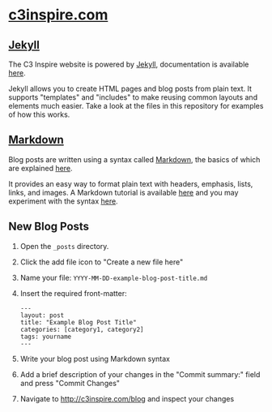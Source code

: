 # [c3inspire.com](http://c3inspire.com)

## [Jekyll](http://jekyllrb.com)

The C3 Inspire website is powered by [Jekyll](http://jekyllrb.com), documentation is available [here](http://jekyllrb.com/docs/home/).

Jekyll allows you to create HTML pages and blog posts from plain text.
It supports "templates" and "includes" to make reusing common layouts and elements much easier.
Take a look at the files in this repository for examples of how this works.

## [Markdown](http://daringfireball.net/projects/markdown/)

Blog posts are written using a syntax called [Markdown](http://daringfireball.net/projects/markdown/), the basics of which are explained [here](http://daringfireball.net/projects/markdown/basics).

It provides an easy way to format plain text with headers, emphasis, lists, links, and images.
A Markdown tutorial is available [here](http://www.markdowntutorial.com) and you may experiment with the syntax [here](http://daringfireball.net/projects/markdown/dingus).

## New Blog Posts

1. Open the `_posts` directory.
2. Click the add file icon to "Create a new file here"
3. Name your file: `YYYY-MM-DD-example-blog-post-title.md`
4. Insert the required front-matter:

    ```
    ---
    layout: post
    title: "Example Blog Post Title"
    categories: [category1, category2]
    tags: yourname
    ---
    ```

5. Write your blog post using Markdown syntax
6. Add a brief description of your changes in the "Commit summary:" field and press "Commit Changes"
7. Navigate to http://c3inspire.com/blog and inspect your changes
